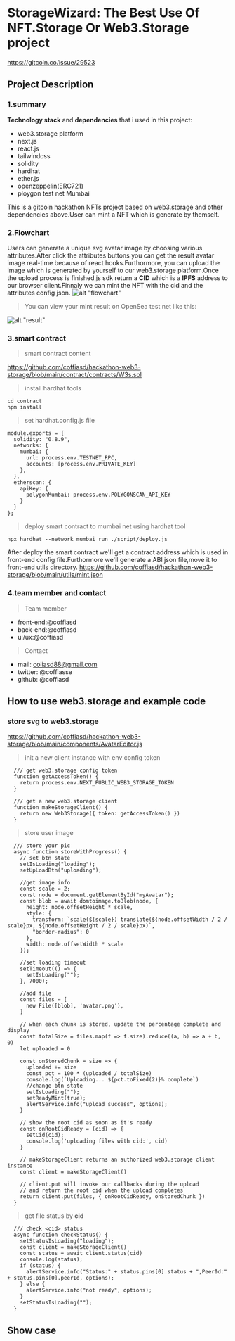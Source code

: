 # StorageWizard: The Best Use Of NFT.Storage Or Web3.Storage project

<https://gitcoin.co/issue/29523>

## Project Description

### 1.summary

**Technology stack** and **dependencies** that i used in this project:

- web3.storage platform
- next.js
- react.js
- tailwindcss
- solidity
- hardhat
- ether.js
- openzeppelin(ERC721)
- ploygon test net Mumbai

This is a gitcoin hackathon NFTs project based on web3.storage and other dependencies above.User can mint a NFT which is generate by themself.

### 2.Flowchart

Users can generate a unique svg avatar image by choosing various attributes.After click the attributes buttons you can get the result avatar image real-time because of react hooks.Furthormore, you can upload the image which is generated by yourself to our web3.storage platform.Once the upload process is finished,js sdk return a **CID** which is a **IPFS** address to our browser client.Finnaly we can mint the NFT with the cid and the attributes config json.
![alt "flowchart"](/public/images/web3-storage.jpg)

> You can view your mint result on OpenSea test net like this:

![alt "result"](/public/images/w3s.png)

### 3.smart contract

> smart contract content

<https://github.com/coffiasd/hackathon-web3-storage/blob/main/contract/contracts/W3s.sol>

> install hardhat tools

```
cd contract
npm install
```

> set hardhat.config.js file

```
module.exports = {
  solidity: "0.8.9",
  networks: {
    mumbai: {
      url: process.env.TESTNET_RPC,
      accounts: [process.env.PRIVATE_KEY]
    },
  },
  etherscan: {
    apiKey: {
      polygonMumbai: process.env.POLYGONSCAN_API_KEY
    }
  }
};
```

> deploy smart contract to mumbai net using hardhat tool

```
npx hardhat --network mumbai run ./script/deploy.js
```

After deploy the smart contract we'll get a contract address which is used in front-end config file.Furthormore we'll generate a ABI json file,move it to front-end utils directory.
<https://github.com/coffiasd/hackathon-web3-storage/blob/main/utils/mint.json>

### 4.team member and contact

> Team member

- front-end:@coffiasd
- back-end:@coffiasd
- ui/ux:@coffiasd

> Contact

- mail: <coiiasd88@gmail.com>
- twitter: @coffiasse
- github: @coffiasd

## How to use web3.storage and example code

### store svg to web3.storage

<https://github.com/coffiasd/hackathon-web3-storage/blob/main/components/AvatarEditor.js>

> init a new client instance with env config token

```
  /// get web3.storage config token
  function getAccessToken() {
    return process.env.NEXT_PUBLIC_WEB3_STORAGE_TOKEN
  }

  /// get a new web3.storage client
  function makeStorageClient() {
    return new Web3Storage({ token: getAccessToken() })
  }
```

> store user image

```
  /// store your pic
  async function storeWithProgress() {
    // set btn state
    setIsLoading("loading");
    setUpLoadBtn("uploading");

    //get image info
    const scale = 2;
    const node = document.getElementById("myAvatar");
    const blob = await domtoimage.toBlob(node, {
      height: node.offsetHeight * scale,
      style: {
        transform: `scale(${scale}) translate(${node.offsetWidth / 2 / scale}px, ${node.offsetHeight / 2 / scale}px)`,
        "border-radius": 0
      },
      width: node.offsetWidth * scale
    });

    //set loading timeout
    setTimeout(() => {
      setIsLoading("");
    }, 7000);

    //add file
    const files = [
      new File([blob], 'avatar.png'),
    ]

    // when each chunk is stored, update the percentage complete and display
    const totalSize = files.map(f => f.size).reduce((a, b) => a + b, 0)
    let uploaded = 0

    const onStoredChunk = size => {
      uploaded += size
      const pct = 100 * (uploaded / totalSize)
      console.log(`Uploading... ${pct.toFixed(2)}% complete`)
      //change btn state
      setIsLoading("");
      setReadyMint(true);
      alertService.info("upload success", options);
    }

    // show the root cid as soon as it's ready
    const onRootCidReady = (cid) => {
      setCid(cid);
      console.log('uploading files with cid:', cid)
    }

    // makeStorageClient returns an authorized web3.storage client instance
    const client = makeStorageClient()

    // client.put will invoke our callbacks during the upload
    // and return the root cid when the upload completes
    return client.put(files, { onRootCidReady, onStoredChunk })
  }
```

> get file status by **cid**

```
  /// check <cid> status
  async function checkStatus() {
    setStatusIsLoading("loading");
    const client = makeStorageClient()
    const status = await client.status(cid)
    console.log(status);
    if (status) {
      alertService.info("Status:" + status.pins[0].status + ",PeerId:" + status.pins[0].peerId, options);
    } else {
      alertService.info("not ready", options);
    }
    setStatusIsLoading("");
  }
```

## Show case
